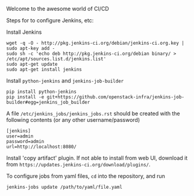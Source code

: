 Welcome to the awesome world of CI/CD

Steps for to configure Jenkins, etc:

Install Jenkins
```
wget -q -O - http://pkg.jenkins-ci.org/debian/jenkins-ci.org.key | sudo apt-key add -
sudo sh -c 'echo deb http://pkg.jenkins-ci.org/debian binary/ > /etc/apt/sources.list.d/jenkins.list'
sudo apt-get update
sudo apt-get install jenkins
```

Install `python-jenkins` and `jenkins-job-builder`
```
pip install python-jenkins
pip install -e git+https://github.com/openstack-infra/jenkins-job-builder#egg=jenkins_job_builder
```

A file `/etc/jenkins_jobs/jenkins_jobs.rst` should be created with the following contents (or any other username/password)
```
[jenkins]
user=admin
password=admin
url=http://localhost:8080/
```

Install 'copy artifact' plugin. If not able to install from web UI, download it from `https://updates.jenkins-ci.org/download/plugins/`.

To configure jobs from yaml files, `cd` into the repository, and run
```
jenkins-jobs update /path/to/yaml/file.yaml
```
